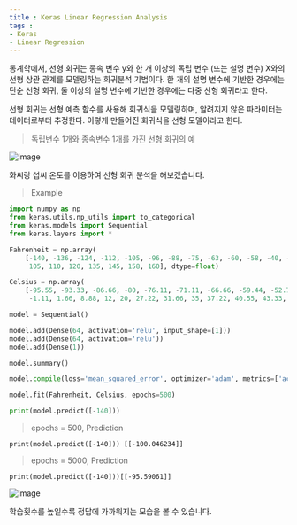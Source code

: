 ```yaml
---
title : Keras Linear Regression Analysis
tags :
- Keras
- Linear Regression
---
```


통계학에서, 선형 회귀는 종속 변수 y와 한 개 이상의 독립 변수 (또는 설명 변수) X와의 선형 상관 관계를 모델링하는 회귀분석 기법이다. 한 개의 설명 변수에 기반한 경우에는 단순 선형 회귀, 둘 이상의 설명 변수에 기반한 경우에는 다중 선형 회귀라고 한다.

선형 회귀는 선형 예측 함수를 사용해 회귀식을 모델링하며, 알려지지 않은 파라미터는 데이터로부터 추정한다. 이렇게 만들어진 회귀식을 선형 모델이라고 한다.

> 독립변수 1개와 종속변수 1개를 가진 선형 회귀의 예

![image](https://user-images.githubusercontent.com/44635266/69471140-6a450e00-0ddf-11ea-9992-f3391772b330.png)

화씨랑 섭씨 온도를 이용하여 선형 회귀 분석을 해보겠습니다.

> Example

```python
import numpy as np
from keras.utils.np_utils import to_categorical
from keras.models import Sequential
from keras.layers import *

Fahrenheit = np.array(
    [-140, -136, -124, -112, -105, -96, -88, -75, -63, -60, -58, -40, -20, -10, 0, 30, 35, 48, 55, 69, 81, 89, 95, 99,
     105, 110, 120, 135, 145, 158, 160], dtype=float)

Celsius = np.array(
    [-95.55, -93.33, -86.66, -80, -76.11, -71.11, -66.66, -59.44, -52.77, -51.11, -50, -40, -28.88, -23.33, -17.77,
     -1.11, 1.66, 8.88, 12, 20, 27.22, 31.66, 35, 37.22, 40.55, 43.33, 48.88, 57.22, 62.77, 70, 71.11], dtype=float)

model = Sequential()

model.add(Dense(64, activation='relu', input_shape=[1]))
model.add(Dense(64, activation='relu'))
model.add(Dense(1))

model.summary()

model.compile(loss='mean_squared_error', optimizer='adam', metrics=['accuracy', 'mean_absolute_error', 'mean_squared_error'])

model.fit(Fahrenheit, Celsius, epochs=500)

print(model.predict([-140]))
```

> epochs = 500, Prediction

```
print(model.predict([-140])) [[-100.046234]]
```

> epochs = 5000, Prediction

```
print(model.predict([-140]))[[-95.59061]]
```

![image](https://user-images.githubusercontent.com/44635266/69471102-13d7cf80-0ddf-11ea-876d-a4d4f16af64b.png)

학습횟수를 높일수록 정답에 가까워지는 모습을 볼 수 있습니다.